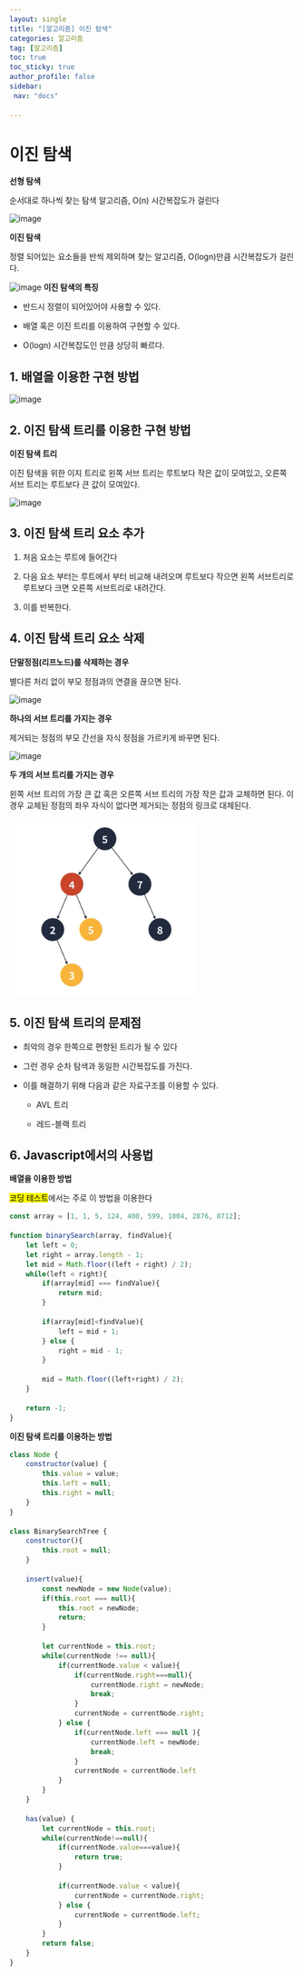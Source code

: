 ```yaml
---
layout: single
title: "[알고리즘] 이진 탐색"
categories: 알고리즘
tag: [알고리즘]
toc: true
toc_sticky: true
author_profile: false
sidebar:
 nav: "docs"

---
```


# 이진 탐색

**선형 탐색**

순서대로 하나씩 찾는 탐색 알고리즘, O(n) 시간복잡도가 걸린다

![image](https://user-images.githubusercontent.com/83194164/226164476-7d4fc35c-1eca-4e12-bcd4-433bfe1bb697.png)

**이진 탐색**

정렬 되어있는 요소들을 반씩 제외하며 찾는 알고리즘, O(logn)만큼 시간복잡도가 걸린다.

![image](https://user-images.githubusercontent.com/83194164/226164511-c7cb9919-d411-41ef-ab0b-f5609e0fa2ac.png) **이진 탐색의 특징**

- 반드시 정렬이 되어있어야 사용할 수 있다.

- 배열 혹은 이진 트리를 이용하여 구현할 수 있다.

- O(logn) 시간복잡도인 만큼 상당히 빠르다.

## 1. 배열을 이용한 구현 방법

![image](https://user-images.githubusercontent.com/83194164/226164565-84e55c8d-8b9d-4771-b7d7-bd07dd8f1fcd.png)

## 2. 이진 탐색 트리를 이용한 구현 방법

**이진 탐색 트리**

이진 탐색을 위한 이지 트리로 왼쪽 서브 트리는 루트보다 작은 값이 모여있고, 오른쪽 서브 트리는 루트보다 큰 값이 모여있다.

![image](https://user-images.githubusercontent.com/83194164/226164600-5940e715-c52a-40d1-a1eb-03051db23f84.png)

## 3. 이진 탐색 트리 요소 추가

1. 처음 요소는 루트에 들어간다

2. 다음 요소 부터는 루트에서 부터 비교해 내려오며 루트보다 작으면 왼쪽 서브트리로 루트보다 크면 오른쪽 서브트리로 내려간다.

3. 이를 반복한다.

## 4. 이진 탐색 트리 요소 삭제

**단말정점(리프노드)를 삭제하는 경우**

별다른 처리 없이 부모 정점과의 연결을 끊으면 된다.

![image](https://user-images.githubusercontent.com/83194164/226164713-6f2b188e-e873-4719-ae45-a25a6bedaae6.png)

**하나의 서브 트리를 가지는 경우**

제거되는 정점의 부모 간선을 자식 정점을 가르키게 바꾸면 된다.

![image](https://user-images.githubusercontent.com/83194164/226164735-532d375b-e57b-490e-b2c7-e45377b0b921.png)

**두 개의 서브 트리를 가지는 경우**

왼쪽 서브 트리의 가장 큰 값 혹은 오른쪽 서브 트리의 가장 작은 값과 교체하면 된다. 이 경우 교체된 정점의 좌우 자식이 없다면 제거되는 정점의 링크로 대체된다.

![](../images/2023-03-19-al-이진탐색/2023-03-19-18-03-08-image.png)

## 5. 이진 탐색 트리의 문제점

- 최악의 경우 한쪽으로 편향된 트리가 될 수 있다

- 그런 경우 순차 탐색과 동일한 시간복잡도를 가진다.

- 이를 해결하기 위해 다음과 같은 자료구조를 이용할 수 있다.
  
  - AVL 트리
  
  - 레드-블랙 트리

## 6. Javascript에서의 사용법

**배열을 이용한 방법**

<mark>코딩 테스트</mark>에서는 주로 이 방법을 이용한다

```js
const array = [1, 1, 5, 124, 400, 599, 1004, 2876, 8712];

function binarySearch(array, findValue){
    let left = 0;
    let right = array.length - 1;
    let mid = Math.floor((left + right) / 2);
    while(left < right){
        if(array[mid] === findValue){
            return mid;
        }

        if(array[mid]<findValue){
            left = mid + 1;
        } else {
            right = mid - 1;
        }

        mid = Math.floor((left+right) / 2);
    }

    return -1;
}
```

**이진 탐색 트리를 이용하는 방법**

```js
class Node {
    constructor(value) {
        this.value = value;
        this.left = null;
        this.right = null;
    }
}

class BinarySearchTree {
    constructor(){
        this.root = null;
    }

    insert(value){
        const newNode = new Node(value);
        if(this.root === null){
            this.root = newNode;
            return;
        }

        let currentNode = this.root;
        while(currentNode !== null){
            if(currentNode.value < value){
                if(currentNode.right===null){
                    currentNode.right = newNode;
                    break;
                }
                currentNode = currentNode.right;
            } else {
                if(currentNode.left === null ){
                    currentNode.left = newNode;
                    break;
                } 
                currentNode = currentNode.left
            }
        }
    }

    has(value) {
        let currentNode = this.root;
        while(currentNode!==null){
            if(currentNode.value===value){
                return true;
            }

            if(currentNode.value < value){
                currentNode = currentNode.right;
            } else {
                currentNode = currentNode.left;
            }
        }
        return false;
    }
}
```
